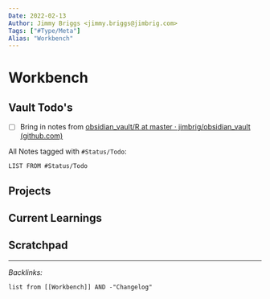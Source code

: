 ```yaml
---
Date: 2022-02-13
Author: Jimmy Briggs <jimmy.briggs@jimbrig.com>
Tags: ["#Type/Meta"]
Alias: "Workbench"
---
```


# Workbench

## Vault Todo's

- [ ] Bring in notes from [obsidian_vault/R at master · jimbrig/obsidian_vault (github.com)](https://github.com/jimbrig/obsidian_vault/tree/master/R)

All Notes tagged with `#Status/Todo`:

```dataview
LIST FROM #Status/Todo 
```

## Projects

## Current Learnings

## Scratchpad


***

*Backlinks:*

```dataview
list from [[Workbench]] AND -"Changelog"
```